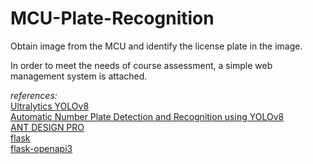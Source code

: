 # MCU-Plate-Recognition
Obtain image from the MCU and identify the license plate in the image.

In order to meet the needs of course assessment, a simple web management system is attached.

*references:*  
[Ultralytics YOLOv8](https://github.com/ultralytics/ultralytics)  
[Automatic Number Plate Detection and Recognition using YOLOv8](https://github.com/MuhammadMoinFaisal/Automatic_Number_Plate_Detection_Recognition_YOLOv8.git)  
[ANT DESIGN PRO](https://pro.ant.design/)  
[flask](https://flask.palletsprojects.com/en/3.0.x/)  
[flask-openapi3](https://github.com/luolingchun/flask-openapi3)
